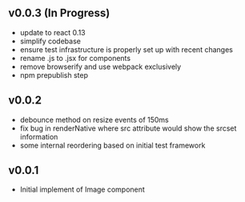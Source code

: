 ## v0.0.3 (In Progress)
- update to react 0.13
- simplify codebase
- ensure test infrastructure is properly set up with recent changes
- rename .js to .jsx for components
- remove browserify and use webpack exclusively
- npm prepublish step

## v0.0.2
- debounce method on resize events of 150ms
- fix bug in renderNative where src attribute would show the srcset information
- some internal reordering based on initial test framework

## v0.0.1
- Initial implement of Image component
